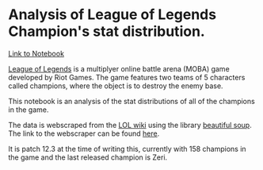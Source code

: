 # Analysis of League of Legends Champion's stat distribution. 

[Link to Notebook](https://github.com/thepshay/lol-champ-stats/blob/main/League%20of%20Legends%20Analysis%20of%20Champion%20Classes.ipynb)

[League of Legends](https://en.wikipedia.org/wiki/League_of_Legends) is a multiplyer online battle arena (MOBA) game developed by Riot Games. The game features two teams of 5 characters called champions, where the object is to destroy the enemy base. 

This notebook is an analysis of the stat distributions of all of the champions in the game. 

The data is webscraped from the [LOL wiki](https://leagueoflegends.fandom.com/wiki/League_of_Legends_Wiki) using the library [beautiful soup](https://beautiful-soup-4.readthedocs.io/en/latest/#). The link to the webscraper can be found [here](https://github.com/thepshay/lol-champ-stats/blob/main/Web%20Scraping%20.ipynb). 

It is patch 12.3 at the time of writing this, currently with 158 champions in the game and the last released champion is Zeri.
